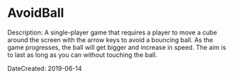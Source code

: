 # AvoidBall

Description: A single-player game that requires a player to move a cube around the screen with the arrow keys to avoid a bouncing ball. As the game progresses, the ball will get bigger and increase in speed. The aim is to last as long as you can without touching the ball.

DateCreated: 2019-06-14
